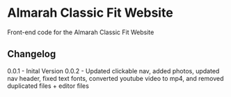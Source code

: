 # Almarah Classic Fit Website
Front-end code for the Almarah Classic Fit Website

## Changelog
0.0.1 - Inital Version
0.0.2 - Updated clickable nav, added photos, updated nav header, fixed text fonts, converted youtube video to mp4, and removed duplicated files + editor files